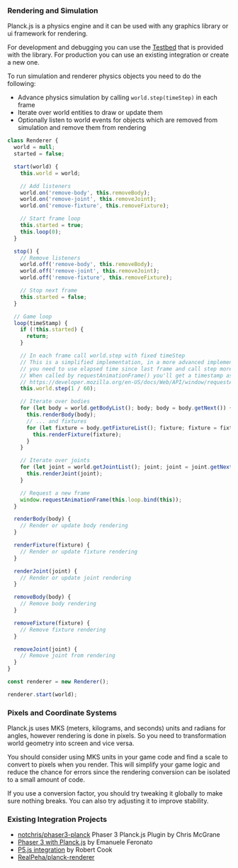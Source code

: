 ### Rendering and Simulation

Planck.js is a physics engine and it can be used with any graphics library or ui framework for rendering.

For development and debugging you can use the [Testbed](./testbed) that is provided with the library. For production you can use an existing integration or create a new one.

To run simulation and renderer physics objects you need to do the following:
- Advance physics simulation by calling `world.step(timeStep)` in each frame
- Iterate over world entities to draw or update them
- Optionally listen to world events for objects which are removed from simulation and remove them from rendering

```js
class Renderer {
  world = null;
  started = false;

  start(world) {
    this.world = world;

    // Add listeners
    world.on('remove-body', this.removeBody);
    world.on('remove-joint', this.removeJoint);
    world.on('remove-fixture', this.removeFixture);

    // Start frame loop
    this.started = true;
    this.loop(0);
  }

  stop() {
    // Remove listeners
    world.off('remove-body', this.removeBody);
    world.off('remove-joint', this.removeJoint);
    world.off('remove-fixture', this.removeFixture);

    // Stop next frame
    this.started = false;
  }

  // Game loop
  loop(timeStamp) {
    if (!this.started) {
      return;
    }

    // In each frame call world.step with fixed timeStep
    // This is a simplified implementation, in a more advanced implementation
    // you need to use elapsed time since last frame and call step more than once if needed.
    // When called by requestAnimationFrame() you'll get a timestamp as argument,
    // https://developer.mozilla.org/en-US/docs/Web/API/window/requestAnimationFrame
    this.world.step(1 / 60);

    // Iterate over bodies
    for (let body = world.getBodyList(); body; body = body.getNext()) {
      this.renderBody(body);
      // ... and fixtures
      for (let fixture = body.getFixtureList(); fixture; fixture = fixture.getNext()) {
        this.renderFixture(fixture);
      }
    }

    // Iterate over joints
    for (let joint = world.getJointList(); joint; joint = joint.getNext()) {
      this.renderJoint(joint);
    }

    // Request a new frame
    window.requestAnimationFrame(this.loop.bind(this));
  }

  renderBody(body) {
    // Render or update body rendering
  }

  renderFixture(fixture) {
    // Render or update fixture rendering
  }

  renderJoint(joint) {
    // Render or update joint rendering
  }

  removeBody(body) {
    // Remove body rendering
  }

  removeFixture(fixture) {
    // Remove fixture rendering
  }

  removeJoint(joint) {
    // Remove joint from rendering
  }
}

const renderer = new Renderer();

renderer.start(world);

```

### Pixels and Coordinate Systems
Planck.js uses MKS (meters, kilograms, and seconds) units and
radians for angles, however rendering is done in pixels.
So you need to transformation world geometry into screen and vice versa.

You should consider using MKS units in your game code and find a scale to convert
to pixels when you render. This will simplify your game logic and reduce
the chance for errors since the rendering conversion can be isolated to
a small amount of code.

If you use a conversion factor, you should try tweaking it globally to
make sure nothing breaks. You can also try adjusting it to improve
stability.

### Existing Integration Projects

 - [notchris/phaser3-planck](https://github.com/notchris/phaser3-planck) Phaser 3 Planck.js Plugin by Chris McGrane
 - [Phaser 3 with Planck.js](https://www.emanueleferonato.com/2019/10/12/use-box2d-physics-in-your-phaser-3-projects-with-planck-js-javascript-physics-engine/) by Emanuele Feronato
- [P5.js integration](https://sites.google.com/site/professorcookga/planck-box2d-physics-for-javascript-p5) by Robert Cook
- [RealPeha/planck-renderer](https://github.com/RealPeha/planck-renderer)
